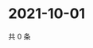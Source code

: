 # 2021-10-01

共 0 条

<!-- BEGIN WEIBO -->
<!-- 最后更新时间 Fri Oct 01 2021 20:22:19 GMT+0800 (China Standard Time) -->

<!-- END WEIBO -->
